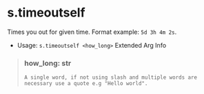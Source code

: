 # s.timeoutself
Times you out for given time. Format example: `5d 3h 4m 2s`.<br/>
 - Usage: `s.timeoutself <how_long>`
Extended Arg Info
> ### how_long: str
> ```
> A single word, if not using slash and multiple words are necessary use a quote e.g "Hello world".
> ```
